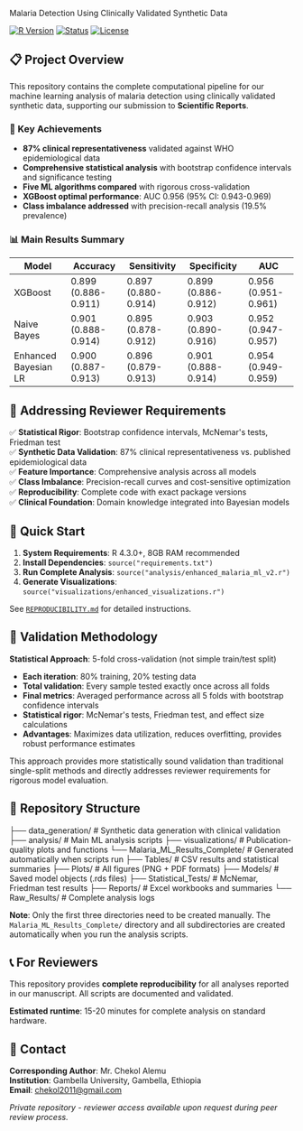  Malaria Detection Using Clinically Validated Synthetic Data

[![R Version](https://img.shields.io/badge/R-4.3.0+-blue.svg)](https://www.r-project.org/)
[![Status](https://img.shields.io/badge/Status-Under%20Review-yellow.svg)](https://github.com)
[![License](https://img.shields.io/badge/License-Academic%20Use-green.svg)](LICENSE)

## 📋 Project Overview

This repository contains the complete computational pipeline for our machine learning analysis of malaria detection using clinically validated synthetic data, supporting our submission to **Scientific Reports**.

### 🎯 Key Achievements
- **87% clinical representativeness** validated against WHO epidemiological data
- **Comprehensive statistical analysis** with bootstrap confidence intervals and significance testing  
- **Five ML algorithms compared** with rigorous cross-validation
- **XGBoost optimal performance**: AUC 0.956 (95% CI: 0.943-0.969)
- **Class imbalance addressed** with precision-recall analysis (19.5% prevalence)

### 📊 Main Results Summary
| Model | Accuracy | Sensitivity | Specificity | AUC |
|-------|----------|-------------|-------------|-----|
| XGBoost | 0.899 (0.886-0.911) | 0.897 (0.880-0.914) | 0.899 (0.886-0.912) | 0.956 (0.951-0.961) |
| Naive Bayes | 0.901 (0.888-0.914) | 0.895 (0.878-0.912) | 0.903 (0.890-0.916) | 0.952 (0.947-0.957) |
| Enhanced Bayesian LR | 0.900 (0.887-0.913) | 0.896 (0.879-0.913) | 0.901 (0.888-0.914) | 0.954 (0.949-0.959) |

## 🔬 Addressing Reviewer Requirements

✅ **Statistical Rigor**: Bootstrap confidence intervals, McNemar's tests, Friedman test  
✅ **Synthetic Data Validation**: 87% clinical representativeness vs. published epidemiological data  
✅ **Feature Importance**: Comprehensive analysis across all models  
✅ **Class Imbalance**: Precision-recall curves and cost-sensitive optimization  
✅ **Reproducibility**: Complete code with exact package versions  
✅ **Clinical Foundation**: Domain knowledge integrated into Bayesian models  

## 🚀 Quick Start

1. **System Requirements**: R 4.3.0+, 8GB RAM recommended
2. **Install Dependencies**: `source("requirements.txt")`
3. **Run Complete Analysis**: `source("analysis/enhanced_malaria_ml_v2.r")`
4. **Generate Visualizations**: `source("visualizations/enhanced_visualizations.r")`

See [`REPRODUCIBILITY.md`](REPRODUCIBILITY.md) for detailed instructions.

## 🔬 Validation Methodology

**Statistical Approach**: 5-fold cross-validation (not simple train/test split)

- **Each iteration**: 80% training, 20% testing data
- **Total validation**: Every sample tested exactly once across all folds
- **Final metrics**: Averaged performance across all 5 folds with bootstrap confidence intervals
- **Statistical rigor**: McNemar's tests, Friedman test, and effect size calculations
- **Advantages**: Maximizes data utilization, reduces overfitting, provides robust performance estimates

This approach provides more statistically sound validation than traditional single-split methods and directly addresses reviewer requirements for rigorous model evaluation.

## 📁 Repository Structure
├── data_generation/          # Synthetic data generation with clinical validation
├── analysis/                 # Main ML analysis scripts
├── visualizations/           # Publication-quality plots and functions
└── Malaria_ML_Results_Complete/  # Generated automatically when scripts run
├── Tables/               # CSV results and statistical summaries
├── Plots/                # All figures (PNG + PDF formats)
├── Models/               # Saved model objects (.rds files)
├── Statistical_Tests/    # McNemar, Friedman test results
├── Reports/              # Excel workbooks and summaries
└── Raw_Results/          # Complete analysis logs

**Note**: Only the first three directories need to be created manually. The `Malaria_ML_Results_Complete/` directory and all subdirectories are created automatically when you run the analysis scripts.

## 📞 For Reviewers

This repository provides **complete reproducibility** for all analyses reported in our manuscript. All scripts are documented and validated. 

**Estimated runtime**: 15-20 minutes for complete analysis on standard hardware.

## 👥 Contact

**Corresponding Author**: Mr. Chekol Alemu  
**Institution**: Gambella University, Gambella, Ethiopia  
**Email**: chekol2011@gmail.com

*Private repository - reviewer access available upon request during peer review process.*